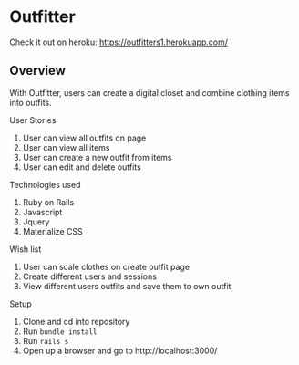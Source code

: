 # Outfitter #

Check it out on heroku:
<a>https://outfitters1.herokuapp.com/</a>

## Overview ##
With Outfitter, users can create a digital closet and combine clothing items into outfits.


User Stories
  1. User can view all outfits on page
  2. User can view all items
  3. User can create a new outfit from items
  4. User can edit and delete outfits


Technologies used
  1. Ruby on Rails
  2. Javascript
  3. Jquery
  4. Materialize CSS


Wish list
  1. User can scale clothes on create outfit page
  2. Create different users and sessions
  3. View different users outfits and save them to own outfit

Setup
  1. Clone and cd into repository
  2. Run `bundle install`
  3. Run `rails s`
  4. Open up a browser and go to http://localhost:3000/